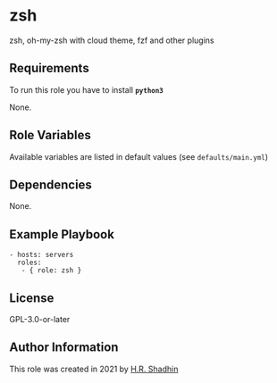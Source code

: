 # zsh

zsh, oh-my-zsh with cloud theme, fzf and other plugins

## Requirements

To run this role you have to install **`python3`**

None.

## Role Variables

Available variables are listed in default values (see `defaults/main.yml`)

## Dependencies

None.

## Example Playbook

    - hosts: servers
      roles:
       - { role: zsh }

## License

GPL-3.0-or-later

## Author Information

This role was created in 2021 by [H.R. Shadhin](https://hrshadhin.me)

